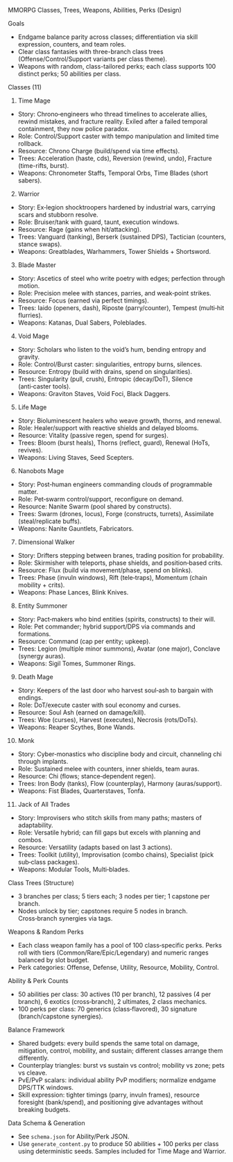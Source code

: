 MMORPG Classes, Trees, Weapons, Abilities, Perks (Design)

Goals
- Endgame balance parity across classes; differentiation via skill expression, counters, and team roles.
- Clear class fantasies with three-branch class trees (Offense/Control/Support variants per class theme).
- Weapons with random, class-tailored perks; each class supports 100 distinct perks; 50 abilities per class.

Classes (11)
1) Time Mage
- Story: Chrono‑engineers who thread timelines to accelerate allies, rewind mistakes, and fracture reality. Exiled after a failed temporal containment, they now police paradox.
- Role: Control/Support caster with tempo manipulation and limited time rollback.
- Resource: Chrono Charge (build/spend via time effects).
- Trees: Acceleration (haste, cds), Reversion (rewind, undo), Fracture (time-rifts, burst).
- Weapons: Chronometer Staffs, Temporal Orbs, Time Blades (short sabers).

2) Warrior
- Story: Ex‑legion shocktroopers hardened by industrial wars, carrying scars and stubborn resolve.
- Role: Bruiser/tank with guard, taunt, execution windows.
- Resource: Rage (gains when hit/attacking).
- Trees: Vanguard (tanking), Berserk (sustained DPS), Tactician (counters, stance swaps).
- Weapons: Greatblades, Warhammers, Tower Shields + Shortsword.

3) Blade Master
- Story: Ascetics of steel who write poetry with edges; perfection through motion.
- Role: Precision melee with stances, parries, and weak‑point strikes.
- Resource: Focus (earned via perfect timings).
- Trees: Iaido (openers, dash), Riposte (parry/counter), Tempest (multi‑hit flurries).
- Weapons: Katanas, Dual Sabers, Poleblades.

4) Void Mage
- Story: Scholars who listen to the void’s hum, bending entropy and gravity.
- Role: Control/Burst caster: singularities, entropy burns, silences.
- Resource: Entropy (build with drains, spend on singularities).
- Trees: Singularity (pull, crush), Entropic (decay/DoT), Silence (anti‑caster tools).
- Weapons: Graviton Staves, Void Foci, Black Daggers.

5) Life Mage
- Story: Bioluminescent healers who weave growth, thorns, and renewal.
- Role: Healer/support with reactive shields and delayed blooms.
- Resource: Vitality (passive regen, spend for surges).
- Trees: Bloom (burst heals), Thorns (reflect, guard), Renewal (HoTs, revives).
- Weapons: Living Staves, Seed Scepters.

6) Nanobots Mage
- Story: Post‑human engineers commanding clouds of programmable matter.
- Role: Pet‑swarm control/support, reconfigure on demand.
- Resource: Nanite Swarm (pool shared by constructs).
- Trees: Swarm (drones, locus), Forge (constructs, turrets), Assimilate (steal/replicate buffs).
- Weapons: Nanite Gauntlets, Fabricators.

7) Dimensional Walker
- Story: Drifters stepping between branes, trading position for probability.
- Role: Skirmisher with teleports, phase shields, and position‑based crits.
- Resource: Flux (build via movement/phase, spend on blinks).
- Trees: Phase (invuln windows), Rift (tele‑traps), Momentum (chain mobility + crits).
- Weapons: Phase Lances, Blink Knives.

8) Entity Summoner
- Story: Pact‑makers who bind entities (spirits, constructs) to their will.
- Role: Pet commander; hybrid support/DPS via commands and formations.
- Resource: Command (cap per entity; upkeep).
- Trees: Legion (multiple minor summons), Avatar (one major), Conclave (synergy auras).
- Weapons: Sigil Tomes, Summoner Rings.

9) Death Mage
- Story: Keepers of the last door who harvest soul‑ash to bargain with endings.
- Role: DoT/execute caster with soul economy and curses.
- Resource: Soul Ash (earned on damage/kill).
- Trees: Woe (curses), Harvest (executes), Necrosis (rots/DoTs).
- Weapons: Reaper Scythes, Bone Wands.

10) Monk
- Story: Cyber‑monastics who discipline body and circuit, channeling chi through implants.
- Role: Sustained melee with counters, inner shields, team auras.
- Resource: Chi (flows; stance‑dependent regen).
- Trees: Iron Body (tanks), Flow (counterplay), Harmony (auras/support).
- Weapons: Fist Blades, Quarterstaves, Tonfa.

11) Jack of All Trades
- Story: Improvisers who stitch skills from many paths; masters of adaptability.
- Role: Versatile hybrid; can fill gaps but excels with planning and combos.
- Resource: Versatility (adapts based on last 3 actions).
- Trees: Toolkit (utility), Improvisation (combo chains), Specialist (pick sub‑class packages).
- Weapons: Modular Tools, Multi‑blades.

Class Trees (Structure)
- 3 branches per class; 5 tiers each; 3 nodes per tier; 1 capstone per branch.
- Nodes unlock by tier; capstones require 5 nodes in branch. Cross‑branch synergies via tags.

Weapons & Random Perks
- Each class weapon family has a pool of 100 class‑specific perks. Perks roll with tiers (Common/Rare/Epic/Legendary) and numeric ranges balanced by slot budget.
- Perk categories: Offense, Defense, Utility, Resource, Mobility, Control.

Ability & Perk Counts
- 50 abilities per class: 30 actives (10 per branch), 12 passives (4 per branch), 6 exotics (cross‑branch), 2 ultimates, 2 class mechanics.
- 100 perks per class: 70 generics (class‑flavored), 30 signature (branch/capstone synergies).

Balance Framework
- Shared budgets: every build spends the same total on damage, mitigation, control, mobility, and sustain; different classes arrange them differently.
- Counterplay triangles: burst vs sustain vs control; mobility vs zone; pets vs cleave.
- PvE/PvP scalars: individual ability PvP modifiers; normalize endgame DPS/TTK windows.
- Skill expression: tighter timings (parry, invuln frames), resource foresight (bank/spend), and positioning give advantages without breaking budgets.

Data Schema & Generation
- See `schema.json` for Ability/Perk JSON.
- Use `generate_content.py` to produce 50 abilities + 100 perks per class using deterministic seeds. Samples included for Time Mage and Warrior.

